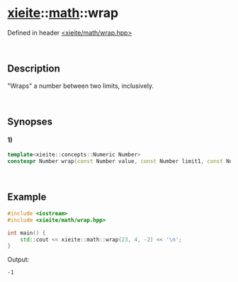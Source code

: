 # [xieite](../xieite.md)\:\:[math](../math.md)\:\:wrap
Defined in header [<xieite/math/wrap.hpp>](../../include/xieite/math/wrap.hpp)

&nbsp;

## Description
"Wraps" a number between two limits, inclusively.

&nbsp;

## Synopses
#### 1)
```cpp
template<xieite::concepts::Numeric Number>
constexpr Number wrap(const Number value, const Number limit1, const Number limit2) noexcept;
```

&nbsp;

## Example
```cpp
#include <iostream>
#include <xieite/math/wrap.hpp>

int main() {
    std::cout << xieite::math::wrap(23, 4, -2) << '\n';
}
```
Output:
```
-1
```
